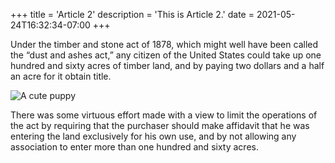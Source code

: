 +++
title = 'Article 2'
description = 'This is Article 2.'
date = 2021-05-24T16:32:34-07:00
+++

Under the timber and stone act of 1878, which might well have been called the “dust and ashes act,” any citizen of the United States could take up one hundred and sixty acres of timber land, and by paying two dollars and a half an acre for it obtain title.

![A cute puppy](b.jpg)

There was some virtuous effort made with a view to limit the operations of the act by requiring that the purchaser should make affidavit that he was entering the land exclusively for his own use, and by not allowing any association to enter more than one hundred and sixty acres. 
